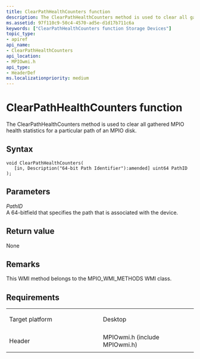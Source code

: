 ```yaml
---
title: ClearPathHealthCounters function
description: The ClearPathHealthCounters method is used to clear all gathered MPIO health statistics for a particular path of an MPIO disk.
ms.assetid: 97f110c9-50c4-4570-ad5e-d1d17b711c6a
keywords: ["ClearPathHealthCounters function Storage Devices"]
topic_type:
- apiref
api_name:
- ClearPathHealthCounters
api_location:
- MPIOwmi.h
api_type:
- HeaderDef
ms.localizationpriority: medium
---
```


# ClearPathHealthCounters function


The ClearPathHealthCounters method is used to clear all gathered MPIO health statistics for a particular path of an MPIO disk.

Syntax
------

```ManagedCPlusPlus
void ClearPathHealthCounters(
   [in, Description("64-bit Path Identifier"):amended] uint64 PathID
);
```

Parameters
----------

*PathID*   
A 64-bitfield that specifies the path that is associated with the device.

Return value
------------

None

Remarks
-------

This WMI method belongs to the MPIO\_WMI\_METHODS WMI class.

Requirements
------------

<table>
<colgroup>
<col width="50%" />
<col width="50%" />
</colgroup>
<tbody>
<tr class="odd">
<td align="left"><p>Target platform</p></td>
<td align="left">Desktop</td>
</tr>
<tr class="even">
<td align="left"><p>Header</p></td>
<td align="left">MPIOwmi.h (include MPIOwmi.h)</td>
</tr>
</tbody>
</table>

 

 





